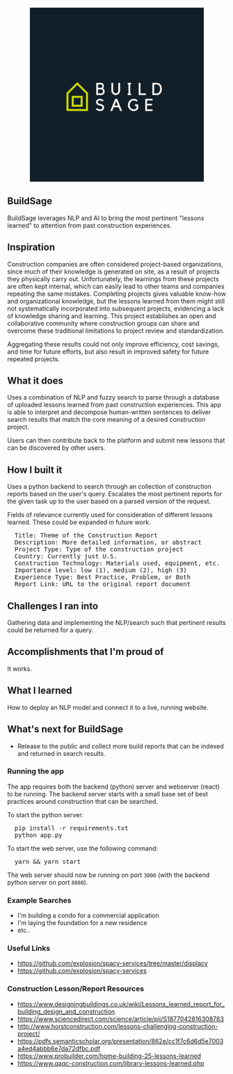 <p align='center'>
  <img src="./img/build_sage_orig.png" width=400/>
</p>

BuildSage
---

BuildSage leverages NLP and AI to bring the most pertinent "lessons learned" to attention from past construction experiences.

## Inspiration

Construction companies are often considered project-based organizations, since much of their knowledge is generated on site, as a result of projects they physically carry out. Unfortunately, the learnings from these projects are often kept internal, which can easily lead to other teams and companies repeating the same mistakes. Completing projects gives valuable know-how and organizational knowledge, but the lessons learned from them might still not systematically incorporated into subsequent projects, evidencing a lack of knowledge sharing and learning. This project establishes an open and collaborative community where construction groups can share and overcome these traditional limitations to project review and standardization.

Aggregating these results could not only improve efficiency, cost savings, and time for future efforts, but also result in improved safety for future repeated projects.

## What it does
Uses a combination of NLP and fuzzy search to parse through a database of uploaded lessons learned from past construction experiences. This app is able to interpret and decompose human-written sentences to deliver search results that match the core meaning of a desired construction project.

Users can then contribute back to the platform and submit new lessons that can be discovered by other users.

## How I built it
Uses a python backend to search through an collection of construction reports based on the user's query. Escalates the most pertinent reports for the given task up to the user based on a parsed version of the request.

Fields of relevance currently used for consideration of different lessons learned. These could be expanded in future work.

<pre>
  Title: Theme of the Construction Report
  Description: More detailed information, or abstract
  Project Type: Type of the construction project
  Country: Currently just U.S.
  Construction Technology: Materials used, equipment, etc.
  Importance level: low (1), medium (2), high (3)
  Experience Type: Best Practice, Problem, or Both
  Report Link: URL to the original report document
</pre>

## Challenges I ran into
Gathering data and implementing the NLP/search such that pertinent results could be returned for a query.

## Accomplishments that I'm proud of
It works.

## What I learned
How to deploy an NLP model and connect it to a live, running website.

## What's next for BuildSage
* Release to the public and collect more build reports that can be indexed and returned in search results.

### Running the app
The app requires both the backend (python) server and webserver (react) to be running. The backend server starts with a small  base set of best practices around construction that can be searched.

To start the python server:
<pre>
  pip install -r requirements.txt
  python app.py
</pre>

</pre>
To start the web server, use the following command:
<pre>
  yarn && yarn start
</pre>

The web server should now be running on port `3000` (with the backend python server on port `8080`).

### Example Searches
* I'm building a condo for a commercial application
* I'm laying the foundation for a new residence
* etc..

### Useful Links
* https://github.com/explosion/spacy-services/tree/master/displacy
* https://github.com/explosion/spacy-services

### Construction Lesson/Report Resources
* https://www.designingbuildings.co.uk/wiki/Lessons_learned_report_for_building_design_and_construction
* https://www.sciencedirect.com/science/article/pii/S1877042816308783
* http://www.horstconstruction.com/lessons-challenging-construction-project/
* https://pdfs.semanticscholar.org/presentation/862e/cc1f7c6d6d5e7003a4ed4abbb6e7da72dfbc.pdf
* https://www.probuilder.com/home-building-25-lessons-learned
* https://www.qaqc-construction.com/library-lessons-learned.php